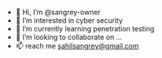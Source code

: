 - 👋 Hi, I’m @sangrey-owner
- 👀 I’m interested in cyber security
- 🌱 I’m currently learning penetration testing
- 💞️ I’m looking to collaborate on ...
- 📫 reach me sahilsangrey@gmail.com

<!---
sangrey-owner/sangrey-owner is a ✨ special ✨ repository because its `README.md` (this file) appears on your GitHub profile.
You can click the Preview link to take a look at your changes.
--->
